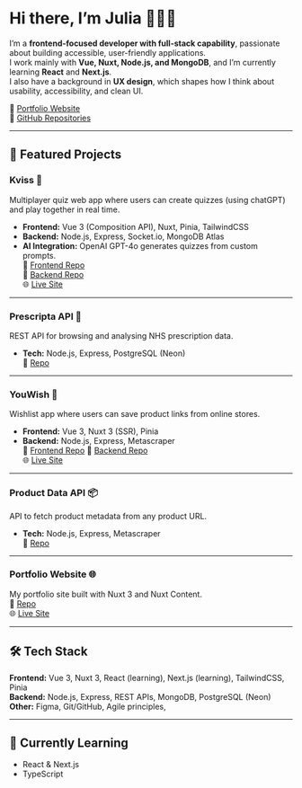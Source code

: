 # Hi there, I’m Julia 👩🏻‍💻

I’m a **frontend-focused developer with full-stack capability**, passionate about building accessible, user-friendly applications.  
I work mainly with **Vue, Nuxt, Node.js, and MongoDB**, and I’m currently learning **React** and **Next.js**.  
I also have a background in **UX design**, which shapes how I think about usability, accessibility, and clean UI.  

🔗 [Portfolio Website](https://www.juliadyrdal.com)  
📂 [GitHub Repositories](https://github.com/juliadyrdal)  

---

## 🚀 Featured Projects

### Kviss 🎲  
Multiplayer quiz web app where users can create quizzes (using chatGPT) and play together in real time.  
- **Frontend:** Vue 3 (Composition API), Nuxt, Pinia, TailwindCSS  
- **Backend:** Node.js, Express, Socket.io, MongoDB Atlas  
- **AI Integration:** OpenAI GPT-4o generates quizzes from custom prompts.  
🔗 [Frontend Repo](https://github.com/juliadyrdal/kviss-frontend)  
🔗 [Backend Repo](https://github.com/juliadyrdal/kviss-backend)  
🌐 [Live Site](https://kviss-frontend-rv5a.onrender.com)  

---

### Prescripta API 🧪  
REST API for browsing and analysing NHS prescription data.  
- **Tech:** Node.js, Express, PostgreSQL (Neon)  
🔗 [Repo](https://github.com/juliadyrdal/prescripta-api)  

---

### YouWish 🛒  
Wishlist app where users can save product links from online stores.  
- **Frontend:** Vue 3, Nuxt 3 (SSR), Pinia  
- **Backend:** Node.js, Express, Metascraper  
🔗 [Frontend Repo](https://github.com/juliadyrdal/youwish-frontend)
🔗 [Backend Repo](https://github.com/juliadyrdal/youwish-backend)   
🌐 [Live Site](https://youwish-frontend.onrender.com)  
  
---

### Product Data API 📦  
API to fetch product metadata from any product URL.  
- **Tech:** Node.js, Express, Metascraper  
🔗 [Repo](https://github.com/juliadyrdal/product-data-api)  

---

### Portfolio Website 🌐  
My portfolio site built with Nuxt 3 and Nuxt Content.  
🔗 [Repo](https://github.com/juliadyrdal/portfolio-nuxt)  
🌐 [Live Site](https://www.juliadyrdal.com)  

---

## 🛠️ Tech Stack

**Frontend:** Vue 3, Nuxt 3, React (learning), Next.js (learning), TailwindCSS, Pinia  
**Backend:** Node.js, Express, REST APIs, MongoDB, PostgreSQL (Neon)  
**Other:** Figma, Git/GitHub, Agile principles, 

---

## 🌱 Currently Learning

- React & Next.js 
- TypeScript  
